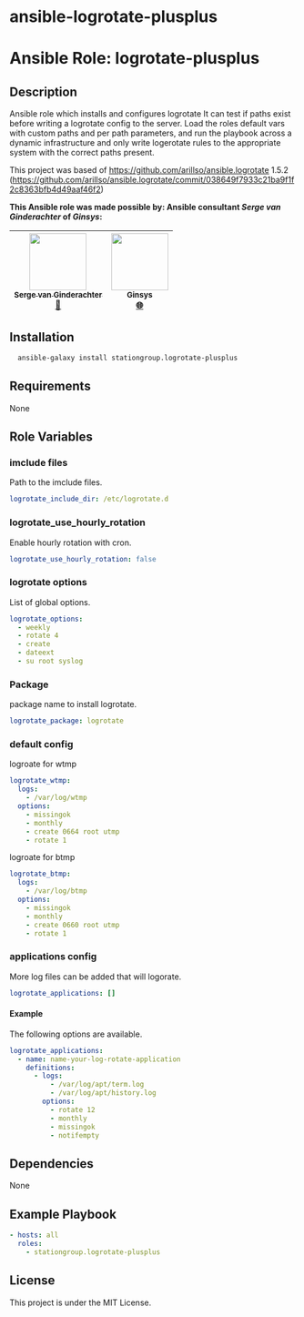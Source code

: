 # ansible-logrotate-plusplus


# Ansible Role: logrotate-plusplus

## Description

Ansible role which installs and configures logrotate
It can test if paths exist before writing a logrotate config to the server.
Load the roles default vars with custom paths and per path parameters, and run the playbook across a dynamic
infrastructure and only write logerotate rules to the appropriate system with the correct paths present.

This project was based of https://github.com/arillso/ansible.logrotate 1.5.2
(https://github.com/arillso/ansible.logrotate/commit/038649f7933c21ba9f1f2c8363bfb4d49aaf46f2)

**This Ansible role was made possible by: Ansible consultant _Serge van Ginderachter_ of _Ginsys_:**

<!-- ALL-CONTRIBUTORS-LIST:START - Do not remove or modify this section -->
| [<img src="https://avatars2.githubusercontent.com/u/382239" width="100px;"/><br /><sub>Serge van Ginderachter</sub>](https://github.com/srgvg)<br />[📖](https://github.com/stationgroup/ansible-experiments/commits?author=srgvg) | [<img src="https://avatars0.githubusercontent.com/u/4183827?s=original" width="100px;"/><br /><sub>Ginsys</sub>](https://ginsys.eu/)<br />[🌐](https://ginsys.eu/) |
| :---: | :---: |

<!-- ALL-CONTRIBUTORS-LIST:END -->


## Installation

```bash
  ansible-galaxy install stationgroup.logrotate-plusplus
```

## Requirements

None

## Role Variables

### imclude files

Path to the imclude files.

```yml
logrotate_include_dir: /etc/logrotate.d
```

### logrotate_use_hourly_rotation

Enable hourly rotation with cron.

```yml
logrotate_use_hourly_rotation: false
```

### logrotate options

List of global options.

```yml
logrotate_options:
  - weekly
  - rotate 4
  - create
  - dateext
  - su root syslog
```

### Package

package name to install logrotate.

```yml
logrotate_package: logrotate
```

### default config

logroate for wtmp

```yml
logrotate_wtmp:
  logs:
    - /var/log/wtmp
  options:
    - missingok
    - monthly
    - create 0664 root utmp
    - rotate 1
```

logroate for btmp

```yml
logrotate_btmp:
  logs:
    - /var/log/btmp
  options:
    - missingok
    - monthly
    - create 0660 root utmp
    - rotate 1
```

### applications config

More log files can be added that will logorate.

```yml
logrotate_applications: []
```

#### Example

The following options are available.

```yml
logrotate_applications:
  - name: name-your-log-rotate-application
    definitions:
      - logs:
          - /var/log/apt/term.log
          - /var/log/apt/history.log
        options:
          - rotate 12
          - monthly
          - missingok
          - notifempty
```

## Dependencies

None

## Example Playbook

```yml
- hosts: all
  roles:
    - stationgroup.logrotate-plusplus
```

## License

This project is under the MIT License.
